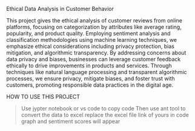 Ethical Data Analysis in Customer Behavior

This project gives the ethical analysis of customer reviews from online platforms, focusing on categorization by attributes like average rating, popularity, and product quality. Employing sentiment analysis and classification methodologies using machine learning techniques, we emphasize ethical considerations including privacy protection, bias mitigation, and algorithmic transparency. By addressing concerns about data privacy and biases, businesses can leverage customer feedback ethically to drive improvements in products and services. Through techniques like natural language processing and transparent algorithmic processes, we ensure privacy, mitigate biases, and foster trust with customers, promoting responsible data practices in the digital age.

HOW TO USE THIS PROJECT
> Use jypter notebook or vs code to copy code
> Then use ant tool to convert the data to excel
> replace the excel file link of yours in code
> graph and sentiment scores will appear 
